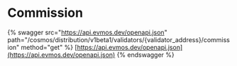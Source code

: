 # Commission

{% swagger src="https://api.evmos.dev/openapi.json" path="/cosmos/distribution/v1beta1/validators/{validator_address}/commission" method="get" %}
[https://api.evmos.dev/openapi.json](https://api.evmos.dev/openapi.json)
{% endswagger %}

